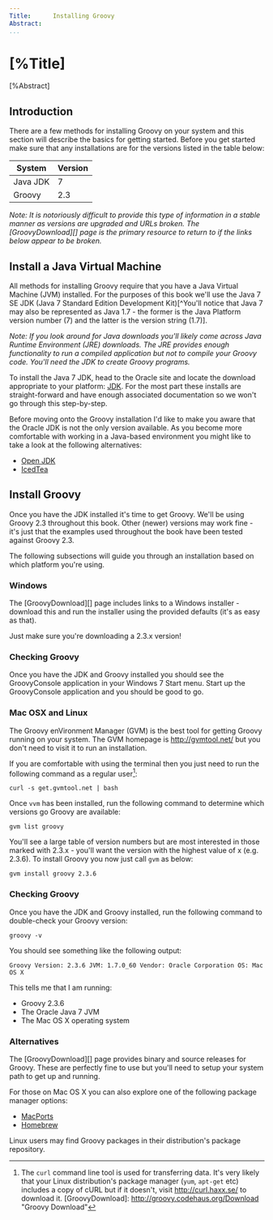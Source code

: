 ```yaml
---
Title:		Installing Groovy  
Abstract:	  
...
```

# [%Title]

[%Abstract] 

## Introduction
There are a few methods for installing Groovy on your system and this section will describe the basics for getting started. Before you get started make sure that any installations are for the versions listed in the table below:

|System		|	Version
|-----------------|----------------
| Java JDK		|	7
| Groovy		|	2.3

_Note: It is notoriously difficult to provide this type of information in a stable manner as versions are upgraded and URLs broken. The [GroovyDownload][] page is the primary resource to return to if the links below appear to be broken._

## Install a Java Virtual Machine
All methods for installing Groovy require that you have a Java Virtual Machine (JVM) installed. For the purposes of this book we'll use the Java 7 SE JDK (Java 7 Standard Edition Development Kit)[^You'll notice that Java 7 may also be represented as Java 1.7 - the former is the Java Platform version number (7) and the latter is the version string (1.7)]. 

_Note: If you look around for Java downloads you'll likely come across Java Runtime Environment (JRE) downloads. The JRE provides enough functionality to run a compiled application but not to compile your Groovy code. You'll need the JDK to create Groovy programs._

To install the Java 7 JDK, head to the Oracle site and locate the download appropriate to your platform: [JDK][]. For the most part these installs are straight-forward and have enough associated documentation so we won't go through this step-by-step.

Before moving onto the Groovy installation I'd like to make you aware that the Oracle JDK is not the only version available. As you become more comfortable with working in a Java-based environment you might like to take a look at the following alternatives:

  * [Open JDK](http://openjdk.java.net/)
  * [IcedTea](http://icedtea.classpath.org)

## Install Groovy
Once you have the JDK installed it's time to get Groovy. We'll be using Groovy 2.3 throughout this book. Other (newer) versions may work fine - it's just that the examples used throughout the book have been tested against Groovy 2.3.

The following subsections will guide you through an installation based on which platform you're using.

### Windows
The [GroovyDownload][] page includes links to a Windows installer - download this and run the installer using the provided defaults (it's as easy as that). 

Just make sure you're downloading a 2.3.x version!

### Checking Groovy
Once you have the JDK and Groovy installed you should see the GroovyConsole application in your Windows 7 Start menu. Start up the GroovyConsole application and you should be good to go.

### Mac OSX and Linux
The Groovy enVironment Manager (GVM) is the best tool for getting Groovy running on your system. The GVM homepage is <http://gvmtool.net/> but you don't need to visit it to run an installation. 

If you are comfortable with using the terminal then you just need to run the following command as a regular user[^curl]:
```
curl -s get.gvmtool.net | bash
```
Once `vvm` has been installed, run the following command to determine which versions go Groovy are available:
```
gvm list groovy
```
You'll see a large table of version numbers but are most interested in those marked with 2.3.x - you'll want the version with the highest value of x (e.g. 2.3.6). To install Groovy you now just call `gvm` as below:
```
gvm install groovy 2.3.6
``` 
 
### Checking Groovy
Once you have the JDK and Groovy installed, run the following command to double-check your Groovy version:

````
groovy -v
````
You should see something like the following output:

````
Groovy Version: 2.3.6 JVM: 1.7.0_60 Vendor: Oracle Corporation OS: Mac OS X
````

This tells me that I am running:

 * Groovy 2.3.6
 * The Oracle Java 7 JVM
 * The Mac OS X operating system

### Alternatives
The [GroovyDownload][] page provides binary and source releases for Groovy. These are perfectly fine to use but you'll need to setup your system path to get up and running.

For those on Mac OS X you can also explore one of the following package manager options:

 * [MacPorts](https://www.macports.org/)
 * [Homebrew](http://brew.sh/)

Linux users may find Groovy packages in their distribution's package repository.

[JDK]: http://www.oracle.com/technetwork/java/javase/downloads/jdk7-downloads-1880260.html "Oracle JDK Downloads"
[^curl]: The `curl` command line tool is used for transferring data. It's very likely that your Linux distribution's package manager (`yum`, `apt-get` etc) includes a copy of cURL but if it doesn't, visit <http://curl.haxx.se/> to download it.
[GroovyDownload]: http://groovy.codehaus.org/Download "Groovy Download"